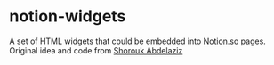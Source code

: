 # notion-widgets
A set of HTML widgets that could be embedded into [Notion.so](https://www.notion.so/) pages.
Original idea and code from [Shorouk Abdelaziz](https://github.com/ShoroukAziz)
